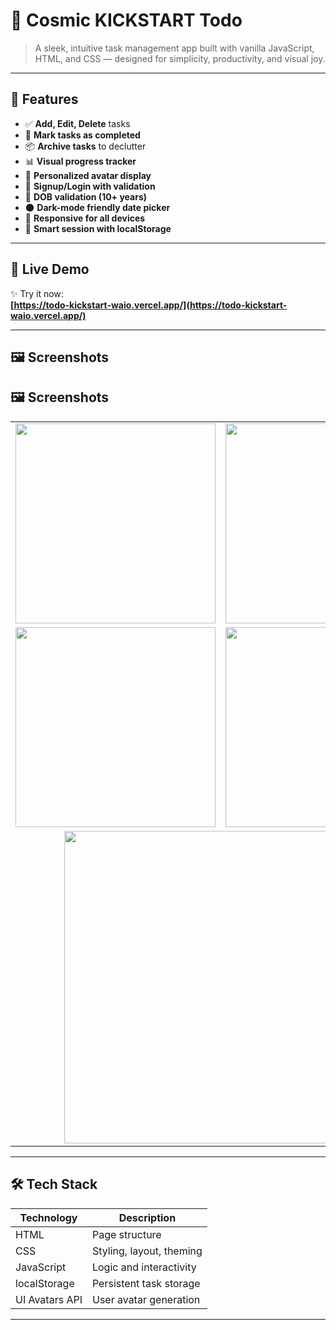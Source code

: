 # 🌌 Cosmic KICKSTART Todo

> A sleek, intuitive task management app built with vanilla JavaScript, HTML, and CSS — designed for simplicity, productivity, and visual joy.

---

## 🚀 Features

- ✅ **Add, Edit, Delete** tasks
- 🔄 **Mark tasks as completed**
- 📦 **Archive tasks** to declutter
- 📊 **Visual progress tracker**
- 👤 **Personalized avatar display**
- 🔐 **Signup/Login with validation**
- 🎂 **DOB validation (10+ years)**
- 🌑 **Dark-mode friendly date picker**
- 📱 **Responsive for all devices**
- 🧠 **Smart session with localStorage**

---

## 🔗 Live Demo

✨ Try it now:  
**[https://todo-kickstart-waio.vercel.app/](https://todo-kickstart-waio.vercel.app/)**

---

## 🖼️ Screenshots

## 🖼️ Screenshots

<table>
  <tr>
    <td><img src="https://github.com/user-attachments/assets/9721a477-8943-4ee2-9645-7e87cc23f588" width="320"/></td>
    <td><img src="https://github.com/user-attachments/assets/9c5868d1-58eb-42c9-868b-496ff7e68521" width="320"/></td>
  </tr>
  <tr>
    <td><img src="https://github.com/user-attachments/assets/3107cf6a-7503-44ba-990d-cdbf0a196dc5" width="320"/></td>
    <td><img src="https://github.com/user-attachments/assets/f7fea9ab-8c47-413c-a05b-7c7d8c3113df" width="320"/></td>
  </tr>
  <tr>
    <td colspan="2" align="center"><img src="https://github.com/user-attachments/assets/1d7f51fa-7ad2-4dce-aa17-7b4b01eeff5d" width="500"/></td>
  </tr>
</table>


---

## 🛠️ Tech Stack

| Technology     | Description              |
|----------------|--------------------------|
| HTML           | Page structure           |
| CSS            | Styling, layout, theming |
| JavaScript     | Logic and interactivity  |
| localStorage   | Persistent task storage  |
| UI Avatars API | User avatar generation   |

---

